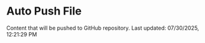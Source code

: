 # Auto Push File

Content that will be pushed to GitHub repository.
Last updated: 07/30/2025, 12:21:29 PM